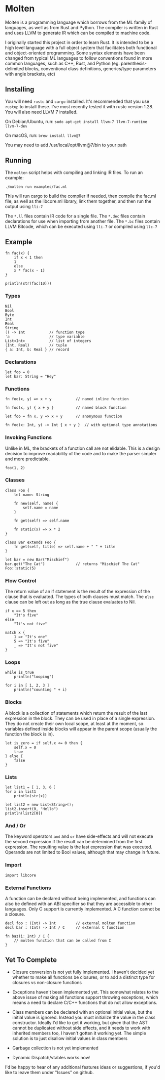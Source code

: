  
Molten
======

Molten is a programming language which borrows from the ML family of languages,
as well as from Rust and Python.  The compiler is written in Rust and uses
LLVM to generate IR which can be compiled to machine code.

I originally started this project in order to learn Rust.  It is intended to be
a high level language with a full object system that facilitates both functional
and object-oriented programming.  Some syntax elements have been changed from
typical ML languages to follow conventions found in more common languages, such
as C++, Rust, and Python (eg. parenthesis-delimited blocks, conventional class
definitions, generics/type parameters with angle brackets, etc)


Installing
----------

You will need `rustc` and `cargo` installed.  It's recommended that you use
`rustup` to install these.  I've most recently tested it with rustc version 1.28.
You will also need LLVM 7 installed.

On Debian/Ubuntu, run:
`sudo apt-get install llvm-7 llvm-7-runtime llvm-7-dev`

On macOS, run:
`brew install llvm@7`

You may need to add /usr/local/opt/llvm@7/bin to your path

Running
-------

The `molten` script helps with compiling and linking IR files.  To run an example:

```
./molten run examples/fac.ml
```

This will run cargo to build the compiler if needed, then compile the fac.ml
file, as well as the libcore.ml library, link them together, and then run the
output using `lli-7`

The `*.ll` files contain IR code for a single file.  The `*.dec` files contain
declarations for use when importing from another file.  The `*.bc` files
contain LLVM Bitcode, which can be executed using `lli-7` or compiled using
`llc-7`


Example
-------

```
fn fac(x) {
    if x < 1 then
	1
    else
	x * fac(x - 1)
}

println(str(fac(10)))
```

### Types
```
Nil
Bool
Byte
Int
Real
String
() -> Int           // function type
'a                  // type variable
List<Int>           // list of integers
(Int, Real)         // tuple
{ a: Int, b: Real } // record
```

### Declarations
```
let foo = 0
let bar: String = "Hey"
```

### Functions
```
fn foo(x, y) => x + y		    // named inline function

fn foo(x, y) { x + y }		    // named block function

let foo = fn x, y => x + y	    // anonymous function

fn foo(x: Int, y) -> Int { x + y }  // with optional type annotations

```

### Invoking Functions
Unlike in ML, the brackets of a function call are not elidable.  This is a
design decision to improve readability of the code and to make the parser
simpler and more predictable.
```
foo(1, 2)
```

### Classes
```
class Foo {
    let name: String

    fn new(self, name) {
        self.name = name
    }

    fn get(self) => self.name

    fn static(x) => x * 2
}

class Bar extends Foo {
    fn get(self, title) => self.name + " " + title
}

let bar = new Bar("Mischief")
bar.get("The Cat")              // returns "Mischief The Cat"
Foo::static(5)
```

### Flow Control
The return value of an if statement is the result of the expression of the
clause that is evaluated.  The types of both clauses must match.  The `else`
clause can be left out as long as the true clause evaluates to Nil.
```
if x == 5 then
    "It's five"
else
    "It's not five"

match x {
    1 => "It's one"
    5 => "It's five"
    _ => "It's not five"
}
```

### Loops
```
while is_true
    println("looping")

for i in [ 1, 2, 3 ]
    println("counting " + i)
```

### Blocks
A block is a collection of statements which return the result of the last
expression in the block.  They can be used in place of a single expression.
They do not create their own local scope, at least at the moment, so variables
defined inside blocks will appear in the parent scope (usually the function
the block is in).
```
let is_zero = if self.x <= 0 then {
    self.x = 0
    true
} else {
    false
}
```

### Lists
```
let list1 = [ 1, 3, 6 ]
for x in list1
    println(str(x))

let list2 = new List<String>();
list2.insert(0, "Hello")
println(list2[0])
```

### And / Or
The keyword operators `and` and `or` have side-effects and will not execute
the second expression if the result can be determined from the first
expression.  The resulting value is the last expression that was executed.
Operands are not limited to Bool values, although that may change in future.

### Import
```
import libcore
```

### External Functions
A function can be declared without being implemented, and functions can
also be defined with an ABI specifier so that they are accessible to
other languages.  Only C support is currently implemented. A C function
cannot be a closure.
```
decl foo : (Int) -> Int         // external molten function
decl bar : (Int) -> Int / C     // external C function

fn baz(i: Int) / C {
    // molten function that can be called from C
}
```


Yet To Complete
---------------

- Closure conversion is not yet fully implemented.  I haven't decided yet
  whether to make all functions be closures, or to add a distinct type for
  closures vs non-closure functions

- Exceptions haven't been implemented yet.  This somewhat relates to the
  above issue of making all functions support throwing exceptions, which
  means a need to declare C/C++ functions that do not allow exceptions.

- Class members can be declared with an optional initial value, but the
  initial value is ignored.  Instead you must initialize the value in the
  class constructor.  Ideally I'd like to get it working, but given that
  the AST cannot be duplicated without side effects, and it needs to work
  with inherited members too, I haven't gotten it working yet.  The simple
  solution is to just disallow initial values in class members

- Garbage collection is not yet implemented

- Dynamic Dispatch/vtables works now!


I'd be happy to hear of any additional features ideas or suggestions, if
you'd like to leave them under "Issues" on github.


